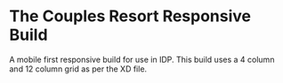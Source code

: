 # The Couples Resort Responsive Build
A mobile first responsive build for use in IDP.
This build uses a 4 column and 12 column grid as per the XD file.
